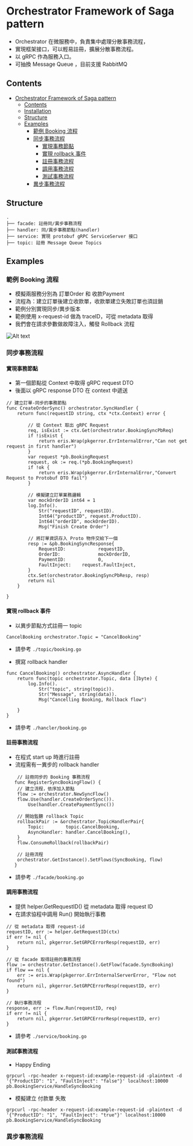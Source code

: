 # Orchestrator Framework of Saga pattern
* Orchestrator 在微服務中，負責集中處理分散事務流程，
* 實現框架接口，可以輕易註冊，擴展分散事務流程。
* 以 gRPC 作為服務入口。
* 可抽換 Message Queue ，目前支援 RabbitMQ


## Contents

- [Orchestrator Framework of Saga pattern](#orchestrator-framework-of-saga-pattern)
  - [Contents](#contents)
  - [Installation](#installation)
  - [Structure](#structure)
  - [Examples](#examples)
    - [範例 Booking 流程](#範例-booking-流程)
    - [同步事務流程](#同步事務流程)
        - [實現事務節點](#實現事務節點)
        - [實現 rollback 事件](#實現-rollback-事件)
        - [註冊事務流程](#註冊事務流程)
        - [調用事務流程](#同步事務流程)
        - [測試事務流程](#測試事務流程)
    - [異步事務流程](#異步事務流程)
    
    
## Structure
````
.
├── facade: 註冊同/異步事務流程
├── handler: 同/異步事務節點(handler)
├── service: 實現 protobuf gRPC ServiceServer 接口
├── topic: 註冊 Message Queue Topics
````

## Examples

### 範例 Booking 流程
* 模擬兩服務分別為 訂單Order 和 收款Payment
* 流程為：建立訂單後建立收款單，收款單建立失敗訂單也須註銷
* 範例分別實現同步/異步版本
* 範例使用 x-request-id 做為 traceID，可從 metadata 取得
* 我們會在請求參數做故障注入，觸發 Rollback 流程

![Alt text](https://www.websequencediagrams.com/cgi-bin/cdraw?lz=dGl0bGUgTGFiIC0gU2FnYSBQYXR0ZXJuCgpDbGllbnQtPkVuZHBvaW50OiBvcmRlckluZm8oaHR0cCkKbm90ZSBsZWZ0IG9mIAAdCkVuZHBpbnQg5Y-v6IO95o6l5pS25L6G6IeqU2VydmVyIFxuIOaIluaYr0Zyb250ZW5kIOeahOiri-axgiAKAGcILT5PcmNoZXN0cmF0b3I6IGdSUEMKCmFsdCBzeW5jCiAgICAAFQwtPk9yZGVyAIEaCywgdHJhY2VJRCAoZ1JQQykALAdkZQAiCuW7uueri-ioguWWrgARDgBuDACBcQYAOA8AbgxQYXltZQCCFwpEAGUVAB4HACMLAHgG5pS25qy-5Zau5aSx5pWXAB4OAIF1DmVycm9y77yIZ1JQQ--8iQCBcRNNUTogcHVibGlzaCB0b3BpY1tyb2xsYmFjazoAggYHXQCCJxMAg1gKAF0FAIIkDACDBAoAhAkGABoJAIN8BmVsc2UgYQCCehcAhC8KT0sANh5PSwBJCACBNR5cbgCBTwdjcmVhdGUtAIUMBToAg2ASAIFfBk1RAIQ0EGNvbnN1bWUAGS8AhCs8AIQbLQCBXA8AgV4OcACEXgcAhFQQAIFJIwAdLACFLC4gAIUOTSAAhTMpAIQACQCFOyQAhTIIQ2EAhgUGIAplbmQAhAMfAIYTKgCIcAcAg1wpawCIJSMAgkgdAIIlFG5vdCBmb3VuZO-8iOacqgCIUweIkOWKn--8iQCIJA8KCgoK&s=napkin)



### 同步事務流程

#### 實現事務節點
* 第一個節點從 Context 中取得 gRPC request DTO 
* 後面以 gRPC response DTO 在 context 中遞送
    
    
```
// 建立訂單-同步的事務節點
func CreateOrderSync() orchestrator.SyncHandler {
    return func(requestID string, ctx *ctx.Context) error {

        // 從 Context 取出 gRPC Request
        req, isExist := ctx.Get(orchestrator.BookingSyncPbReq)
        if !isExist {
            return eris.Wrap(pkgerror.ErrInternalError,"Can not get request in first handler")
        }
        var request *pb.BookingRequest
        request, ok := req.(*pb.BookingRequest)
        if !ok {
            return eris.Wrap(pkgerror.ErrInternalError,"Convert Request to Protobuf DTO fail")
        }

        // 模擬建立訂單業務邏輯
        var mockOrderID int64 = 1
        log.Info().
            Str("requestID", requestID).
            Int64("productID", request.ProductID).
            Int64("orderID", mockOrderID).
            Msg("Finish Create Order")

        // 將訂單資訊存入 Proto 物件交給下一個
        resp := &pb.BookingSyncResponse{
            RequestID:            requestID,
            OrderID:              mockOrderID,
            PaymentID:            0,
            FaultInject:	request.FaultInject,
        }
        ctx.Set(orchestrator.BookingSyncPbResp, resp)
        return nil
    }

}

```

#### 實現 rollback 事件

* 以異步節點方式註冊一 topic
```
CancelBooking orchestrator.Topic = "CancelBooking"
```
* 請參考 ```./topic/booking.go```

* 撰寫 rollback handler
```
func CancelBooking() orchestrator.AsyncHandler {
    return func(topic orchestrator.Topic, data []byte) {
        log.Info().
            Str("topic", string(topic)).
            Str("Message", string(data)).
            Msg("Cancelling Booking, Rollback flow")

    }
}
```

* 請參考 ```./hancler/booking.go```
    

#### 註冊事務流程
* 在程式 start up 時進行註冊
* 流程需有一異步的 rollback handler
    
```
    // 註冊同步的 Booking 事務流程
   func RegisterSyncBookingFlow() {
    // 建立流程，依序加入節點
    flow := orchestrator.NewSyncFlow()
    flow.Use(handler.CreateOrderSync()).
        Use(handler.CreatePaymentSync())
   
    // 開始監聽 rollback Topic
    rollbackPair := &orchestrator.TopicHandlerPair{
        Topic:        topic.CancelBooking,
        AsyncHandler: handler.CancelBooking(),
    }
    flow.ConsumeRollback(rollbackPair)
   
    // 註冊流程
    orchestrator.GetInstance().SetFlows(SyncBooking, flow)
   }
```
    
* 請參考 ```./facade/booking.go```

#### 調用事務流程
* 提供 helper.GetRequestID() 從 metadata 取得 request ID
* 在請求協程中調用 Run() 開始執行事務
    
```
// 從 metadata 取得 request-id
requestID, err := helper.GetRequestID(ctx)
if err != nil {
    return nil, pkgerror.SetGRPCErrorResp(requestID, err)
}

// 從 facade 取得註冊的事務流程
flow := orchestrator.GetInstance().GetFlow(facade.SyncBooking)
if flow == nil {
    err := eris.Wrap(pkgerror.ErrInternalServerError, "Flow not found")
    return nil, pkgerror.SetGRPCErrorResp(requestID, err)
}

// 執行事務流程
response, err := flow.Run(requestID, req)
if err != nil {
    return nil, pkgerror.SetGRPCErrorResp(requestID, err)
}
```

* 請參考 ```./service/booking.go```


#### 測試事務流程
* Happy Ending
````
grpcurl -rpc-header x-request-id:example-request-id -plaintext -d '{"ProductID": "1", "FaultInject": "false"}' localhost:10000 pb.BookingService/HandleSyncBooking
````
* 模擬建立 付款單 失敗
````
grpcurl -rpc-header x-request-id:example-request-id -plaintext -d '{"ProductID": "1", "FaultInject": "true"}' localhost:10000 pb.BookingService/HandleSyncBooking
````


### 異步事務流程